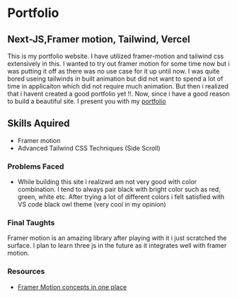 # Portfolio
## Next-JS,Framer motion, Tailwind, Vercel

This is my portfolio website. I have utilized framer-motion and tailwind css extensively in this. I wanted to try out framer motion for some time now but i was putting it off as there was no use case for it up until now. I was quite bored useing tailwinds in built animation but did not want to spend a lot of time in applicaiton which did not require much animation. But then i realized that i havent created a good portfolio yet !!. Now, since i have a good reason to build a beautiful site. I present you with my [portfolio](https://my-portfolio-30apz7oh0-thabish-kader.vercel.app/)  

## Skills Aquired

-   Framer motion
-   Advanced Tailwind CSS Techniques (Side Scroll) 

### Problems Faced
- While building this site i realizwd am not very good with color combination. I tend to always pair black with bright color such as red, green, white etc. After trying a lot of different colors i felt satisfied with VS code black owl theme (very cool in my opinion) 


### Final Taughts
Framer motion is an amazing library after playing with it i just scratched the surface. I plan to learn three js in the future as it integrates well with framer motion.

### Resources 
- [Framer Motion concepts in one place](https://framerbook.com/animation/example-animations/4-repeat/)
